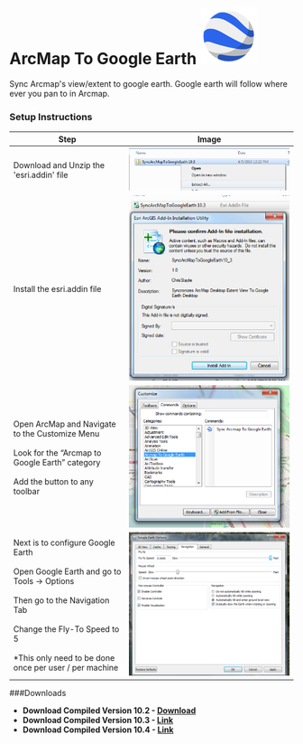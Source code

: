# ArcMap To Google Earth ![alt tag](Images/google_earth_icon.png)




Sync Arcmap's view/extent to google earth. Google earth will follow where ever you pan to in Arcmap.

### Setup Instructions

| Step | Image |
| ---- | ----- |
| Download and Unzip the 'esri.addin' file | ![alt tag](Images/unzip.png)
| Install the esri.addin file | ![alt tag](Images/install.png)
| Open ArcMap and Navigate to the Customize Menu <br/><br/>Look for the “Arcmap to Google Earth” category<br/><br/>Add the button to any toolbar | ![alt tag](Images/open_in_arc.png)|
| Next is to configure Google Earth<br/><br/>Open Google Earth and go to Tools -> Options<br/><br/>Then go to the Navigation Tab<br/><br/>Change the Fly-To Speed to 5<br/><br/>*This only need to be done once per user / per machine | ![alt tag](Images/google_earth_config.png)


###Downloads

 - **Download Compiled Version 10.2 - [Download](Compiled/SyncArcMapToGoogleEarth-10_2.zip)**
 - **Download Compiled Version 10.3 - [Link](Compiled/SyncArcMapToGoogleEarth-10_3.zip)**
 - **Download Compiled Version 10.4 - [Link](Compiled/SyncArcMapToGoogleEarth-10_4.zip)**
